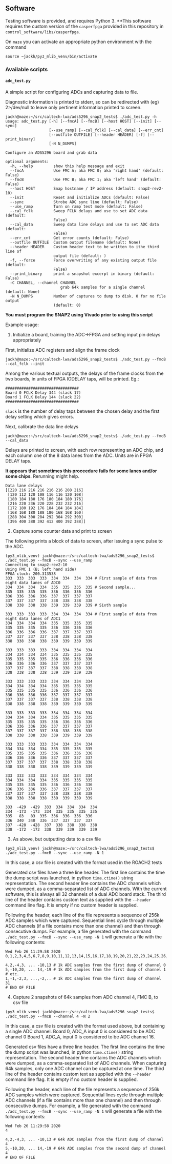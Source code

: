 ## Software
Testing software is provided, and requires Python 3.
**This software requires the custom version of the `casperfpga` provided in this repository in `control_software/libs/casperfpga`.

On `maze` you can activate an appropriate python environment with the command

```
source ~jackh/py3_mlib_venv/bin/activate
```

### Available scripts
#### `adc_test.py`

A simple script for configuring ADCs and capturing data to file.

Diagnostic information is printed to stderr, so can be redirected with (eg) 2>/dev/null to leave
only pertinent information printed to screen.

```
jackh@maze:~/src/caltech-lwa/ads5296_snap2_tests$ ./adc_test.py -h
usage: adc_test.py [-h] [--fmcA] [--fmcB] [--host HOST] [--init] [--sync]
                   [--use_ramp] [--cal_fclk] [--cal_data] [--err_cnt]
                   [--outfile OUTFILE] [--header HEADER] [-f] [--print_binary]
                   [-N N_DUMPS]

Configure an ADS5296 board and grab data

optional arguments:
  -h, --help         show this help message and exit
  --fmcA             Use FMC A; aka FMC 0; aka 'right hand' (default: False)
  --fmcB             Use FMC B; aka FMC 1; aka 'left hand' (default: False)
  --host HOST        Snap hostname / IP address (default: snap2-rev2-10)
  --init             Reset and initialize ADCs (default: False)
  --sync             Strobe ADC sync line (default: False)
  --use_ramp         Turn on ramp test mode (default: False)
  --cal_fclk         Sweep FCLK delays and use to set ADC data (default:
                     False)
  --cal_data         Sweep data line delays and use to set ADC data (default:
                     False)
  --err_cnt          Get error counts (default: False)
  --outfile OUTFILE  Custom output filename (default: None)
  --header HEADER    Custom header text to be written to ithe third line of
                     output file (default: )
  -f, --force        Force overwriting of any existing output file (default:
                     False)
  --print_binary     print a snapshot excerpt in binary (default: False)
  -C CHANNEL, --channel CHANNEL
                        grab 64k samples for a single channel (default: None)
  -N N_DUMPS         Number of captures to dump to disk. 0 for no file output
                     (default: 0)

```

**You must program the SNAP2 using Vivado prior to using this script**

Example usage:

1. Initialize a board, training the ADC->FPGA and setting input pin delays appropriately

First, initialize ADC registers and align the frame clock

```
jackh@maze:~/src/caltech-lwa/ads5296_snap2_tests$ ./adc_test.py --fmcB --cal_fclk --init
```

Among the various textual outputs, the delays of the frame clocks from the two boards, in units of FPGA IODELAY taps, will be printed. Eg.:

```
################################
Board 0 FCLK Delay 344 (slack 17)
Board 1 FCLK Delay 144 (slack 22)
################################
```

`slack` is the number of delay taps between the chosen delay and the first delay setting which gives errors.

Next, calibrate the data line delays

```
jackh@maze:~/src/caltech-lwa/ads5296_snap2_tests$ ./adc_test.py --fmcB --cal_data
```

Delays are printed to screen, with each row representing an ADC chip, and each column one of the 8 data lanes from the ADC.
Units are in FPGA DELAY taps.

**It appears that sometimes this proceedure fails for some lanes and/or some chips**. Rerunning might help.

```
Data lane delays
[[220 216 216 216 216 216 208 216]
 [120 112 120 108 116 116 120 108]
 [180 184 180 176 180 184 180 176]
 [216 220 236 220 228 232 232 216]
 [172 180 192 176 184 184 184 184]
 [168 168 180 188 180 168 168 160]
 [288 304 300 284 292 304 292 300]
 [396 400 388 392 412 400 392 388]]
```


2. Capture some counter data and print to screen

The following prints a block of data to screen, after issuing a sync pulse to the ADC.

```
(py3_mlib_venv) jackh@maze:~/src/caltech-lwa/ads5296_snap2_tests$ ./adc_test.py --fmcB --sync --use_ramp
Connecting to snap2-rev2-10
Using FMC 1 (B; left hand side)
FPGA clock: 200.313538
333  333  333  333  334  334  334  334 # First sample of data from eight data lanes of ADC0  
334  334  334  334  335  335  335  335 # Second sample... 
335  335  335  335  336  336  336  336  
336  336  336  336  337  337  337  337  
337  337  337  337  338  338  338  338  
338  338  338  338  339  339  339  339 # Sixth sample 

333  333  333  333  334  334  334  334 # First sample of data from eight data lanes of ADC1 
334  334  334  334  335  335  335  335  
335  335  335  335  336  336  336  336  
336  336  336  336  337  337  337  337  
337  337  337  337  338  338  338  338  
338  338  338  338  339  339  339  339  

333  333  333  333  334  334  334  334  
334  334  334  334  335  335  335  335  
335  335  335  335  336  336  336  336  
336  336  336  336  337  337  337  337  
337  337  337  337  338  338  338  338  
338  338  338  338  339  339  339  339  

333  333  333  333  334  334  334  334  
334  334  334  334  335  335  335  335  
335  335  335  335  336  336  336  336  
336  336  336  336  337  337  337  337  
337  337  337  337  338  338  338  338  
338  338  338  338  339  339  339  339  

333  333  333  333  334  334  334  334  
334  334  334  334  335  335  335  335  
335  335  335  335  336  336  336  336  
336  336  336  336  337  337  337  337  
337  337  337  337  338  338  338  338  
338  338  338  338  339  339  339  339  

333  333  333  333  334  334  334  334  
334  334  334  334  335  335  335  335  
335  335  335  335  336  336  336  336  
336  336  336  336  337  337  337  337  
337  337  337  337  338  338  338  338  
338  338  338  338  339  339  339  339  

333  333  333  333  334  334  334  334  
334  334  334  334  335  335  335  335  
335  335  335  335  336  336  336  336  
336  336  336  336  337  337  337  337  
337  337  337  337  338  338  338  338  
338  338  338  338  339  339  339  339  

333  -429  -429  333  334  334  334  334  
334  -173  -173  334  335  335  335  335  
335   83   83  335  336  336  336  336  
336  340  340  336  337  337  337  337  
337  -428  -428  337  338  338  338  338  
338  -172  -172  338  339  339  339  339
```

3. As above, but outputting data to a csv file

```
(py3_mlib_venv) jackh@maze:~/src/caltech-lwa/ads5296_snap2_tests$ ./adc_test.py --fmcB --sync --use_ramp -N 1
```

In this case, a csv file is created with the format used in the ROACH2 tests

Generated csv files have a three line header. The first line contains the time the dump script was launched, in python `time.ctime()` string representation. The second header line contains the ADC channels which were dumped, as a comma-separated list of ADC channels. With the current software, this is always all 32 channels of a dual ADC board stack.
The third line of the header contains custom text as supplied with the `--header` command line flag. It is empty if no custom header is supplied.

Following the header, each line of the file represents a sequence of 256k ADC samples which were captured. Sequential lines cycle through multiple ADC channels (if a file contains more than one channel) and then through consecutive dumps. For example, a file generated with the command `./adc_test.py --fmcB --sync --use_ramp -N 1` will generate a file with the following contents:

```
Wed Feb 26 11:29:58 2020
0,1,2,3,4,5,6,7,8,9,10,11,12,13,14,15,16,17,18,19,20,21,22,23,24,25,26,27,28,29,30,31

4,2,-4,3, ... -10,13 # 1k ADC samples from the first dump of channel 0
5,-10,20, ... 14,-19 # 1k ADC samples from the first dump of channel 1
# etc.
1,-1,-2,3, ...,-2,.. # 1k ADC samples from the first dump of channel 31
# END OF FILE
```

4. Capture 2 snapshots of 64k samples from ADC channel 4, FMC B, to csv file

```
(py3_mlib_venv) jackh@maze:~/src/caltech-lwa/ads5296_snap2_tests$ ./adc_test.py --fmcB --channel 4 -N 2
```

In this case, a csv file is created with the format used above, but containing a single ADC channel. Board 0, ADC_A input 0 is considered to be ADC channel 0
Board 1, ADC_A, input 0 is considered to be ADC channel 16.

Generated csv files have a three line header. The first line contains the time the dump script was launched, in python `time.ctime()` string representation. The second header line contains the ADC channels which were dumped, as a comma-separated list of ADC channels. When capturing 64k samples, only one ADC channel can be captured at one time.
The third line of the header contains custom text as supplied with the `--header` command line flag. It is empty if no custom header is supplied.

Following the header, each line of the file represents a sequence of 256k ADC samples which were captured. Sequential lines cycle through multiple ADC channels (if a file contains more than one channel) and then through consecutive dumps. For example, a file generated with the command `./adc_test.py --fmcB --sync --use_ramp -N 1` will generate a file with the following contents:

```
Wed Feb 26 11:29:58 2020
4

4,2,-4,3, ... -10,13 # 64k ADC samples from the first dump of channel 4
5,-10,20, ... 14,-19 # 64k ADC samples from the second dump of channel 4
# END OF FILE
```
